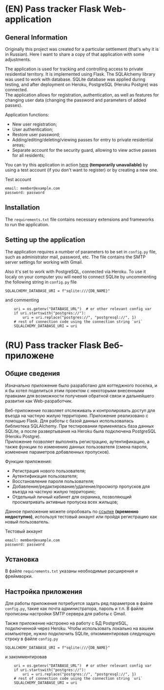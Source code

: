 # (EN) Pass tracker Flask Web-application
## General Information
Originally this project was created for a particular settlement (that's why it is in Russian). Here I want to share a copy of that application with some adjustments.

The application is used for tracking and controlling access to private residential territory. It is implemented using Flask.
The SQLAlchemy library was used to work with database. 
SQLite database was applied during testing, and after deployment on Heroku, PostgreSQL (Heroku Postgre) was connected.  
The application allows for registration, authentication, as well as features for changing user data (changing the password and parameters of added passes).

Application functions:
- New user registration;
- User authentication;
- Restore user password;
- Adding/editing/deleting/viewing passes for entry to private residential areas;
- Separate account for the security guard, allowing to view active passes for all residents;

You can try this application in action [here](https://vehicle-pass.herokuapp.com/) **(temporarily unavailable)** by using a test account (if you don't want to register) or by creating a new one.

Test account
```
email: member@example.com
password: password
```
## Installation
The `requirements.txt` file contains necessary extensions and frameworks to run the application.

## Setting up the application
The application requires a number of parameters to be set in `config.py` file, such as administrator mail, password, etc.
The file contains the SMTP server settings for working with Gmail.

Also it's set to work with PostgreSQL, connected via Heroku.
To use it localy on your computer you will need to connect SQLite by uncommenting the following string in `config.py` file
```
SQLALCHEMY_DATABASE_URI = f"sqlite:///{DB_NAME}"
```
and commenting 
```
    uri = os.getenv("DATABASE_URL")  # or other relevant config var
    if uri.startswith("postgres://"):
        uri = uri.replace("postgres://", "postgresql://", 1)
    # rest of connection code using the connection string `uri`
    SQLALCHEMY_DATABASE_URI = uri
```

# (RU) Pass tracker Flask Веб-приложене 
## Общие сведения
Изначально приложение было разработано для коттеджного поселка,
и я бы хотел поделиться этим проектом с некоторыми внесенными правками для возможности получения обратной связи и дальнейшего развития как Web-разработчик.

Веб-приложение позволяет отслеживать и контролировать доступ для въезда на частную жилую территорию.
Приложение реализовано с помощью Flask.
Для работы с базой данных использовалась библиотека SQLAlchemy. 
При тестировании применялась база данных SQLite, а после развертывания на Heroku была подключена PostgreSQL (Heroku Postgre).  
Приложение позволяет выполнять регистрацию, аутентификацию, а также функции по изменению данных пользователя (смена пароля, изменение параметров добавленных пропусков).

Функции приложения:
- Регистрация нового пользователя;
- Аутентификация пользователя;
- Восстановление пароля пользователя;
- Добавление/редактирование/удаление/просмотр пропусков для въезда на частную жилую территорию;
- Отдельный личный кабинет для охраника, позволяющий просматривать активные пропуска всех жильцов;

Данное приложение можете опробовать по [ссылке](https://vehicle-pass.herokuapp.com/) **(временно недоступно)**, используя тестовый аккаунт или пройдя регистрацию как новый пользователь.

Тестовый аккаунт
```
email: member@example.com
password: password
```

## Установка
В файле `requirements.txt` указаны необходимые расширения и фреймворки.

## Настройка приложения
Для работы приложения потребуется задать ряд параметров в файле `config.py`, такие как почта администратора, пароль и т.п.
В файле прописаны настройки SMTP сервера для работы с Gmail.

Также приложение настроено на работу с БД PostgreSQL, подключенной через Heroku.
Чтобы использовать локально на вашем компьютере, нужно подключить SQLite, откомментировав следующую строку в файле `config.py`
```
SQLALCHEMY_DATABASE_URI = f"sqlite:///{DB_NAME}"
```
и закомментировав
```
    uri = os.getenv("DATABASE_URL")  # or other relevant config var
    if uri.startswith("postgres://"):
        uri = uri.replace("postgres://", "postgresql://", 1)
    # rest of connection code using the connection string `uri`
    SQLALCHEMY_DATABASE_URI = uri
```

